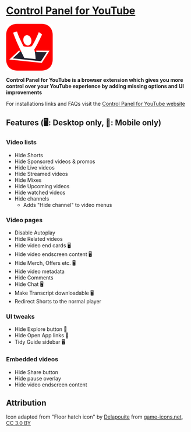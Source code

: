 # [Control Panel for YouTube](https://jbscript.dev/control-panel-for-youtube)

[![](icons/icon128.png)](https://jbscript.dev/control-panel-for-youtube)

**Control Panel for YouTube is a browser extension which gives you more control over your YouTube experience by adding missing options and UI improvements**

For installations links and FAQs visit the [Control Panel for YouTube website](https://jbscript.dev/control-panel-for-youtube)

## Features (🖥️: Desktop only, 📱: Mobile only)

### Video lists

- Hide Shorts
- Hide Sponsored videos & promos
- Hide Live videos
- Hide Streamed videos
- Hide Mixes
- Hide Upcoming videos
- Hide watched videos
- Hide channels
  - Adds "Hide channel" to video menus

### Video pages

- Disable Autoplay
- Hide Related videos
- Hide video end cards 🖥️
- Hide video endscreen content 🖥️
- Hide Merch, Offers etc. 🖥️
- Hide video metadata
- Hide Comments
- Hide Chat 🖥️
- Make Transcript downloadable 🖥️
- Redirect Shorts to the normal player

### UI tweaks

- Hide Explore button 📱
- Hide Open App links 📱
- Tidy Guide sidebar 🖥️

### Embedded videos

- Hide Share button
- Hide pause overlay
- Hide video endscreen content

## Attribution

Icon adapted from "Floor hatch icon" by [Delapouite](https://delapouite.com/) from [game-icons.net](https://game-icons.net), [CC 3.0 BY](https://creativecommons.org/licenses/by/3.0/)
